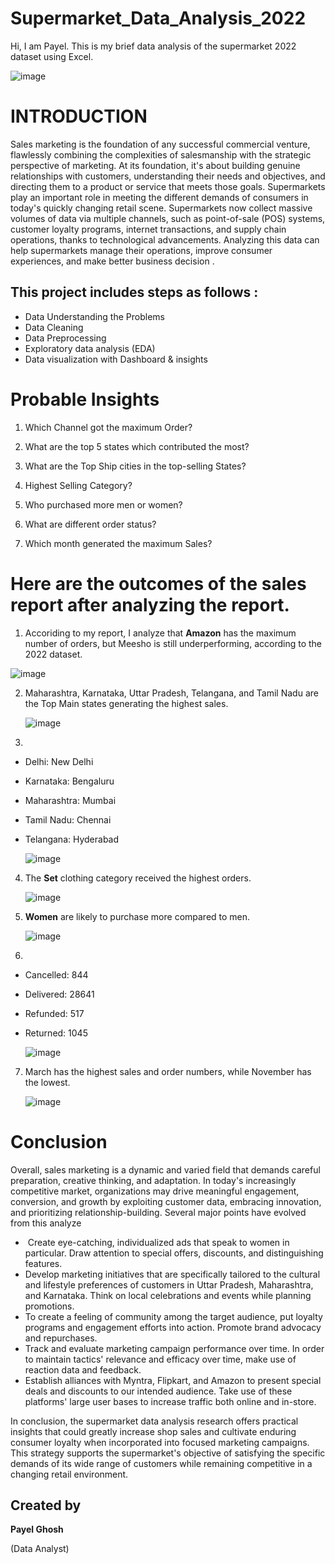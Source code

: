 # Supermarket_Data_Analysis_2022

Hi, I am Payel. This is my brief data analysis of the supermarket 2022 dataset using Excel.



              
 ![image](https://github.com/Payel250901/Supermarket_Data_Analysis_2022/assets/158448374/62c97a7b-9a39-4de8-91c7-3286000e5e66)




# INTRODUCTION
Sales marketing is the foundation of any successful commercial venture, flawlessly combining the complexities of salesmanship with the strategic perspective of marketing. At its foundation, it's about building genuine relationships with customers, understanding their needs and objectives, and directing them to a product or service that meets those goals. Supermarkets play an important role in meeting the different demands of consumers in today's quickly changing retail scene. Supermarkets now collect massive volumes of data via multiple channels, such as point-of-sale (POS) systems, customer loyalty programs, internet transactions, and supply chain operations, thanks to technological advancements. Analyzing this data can help supermarkets manage their operations, improve consumer experiences, and make better business decision .

## This project includes steps as follows :
- Data Understanding the Problems
- Data Cleaning
- Data Preprocessing
- Exploratory data analysis (EDA)
- Data visualization with Dashboard & insights

# Probable Insights
1. Which Channel got the maximum Order?

2. What are the top 5 states which contributed the most?

3. What are the Top Ship cities in the top-selling States?

4. Highest Selling Category?
   
5. Who purchased more men or women?

6.  What are different order status?

7. Which month generated the maximum Sales?
   
# Here are the outcomes of the sales report after analyzing the report.
1. Accoriding to my report, I analyze that **Amazon** has the maximum number of orders,  but Meesho is still underperforming, according to the 2022 dataset.

  ![image](https://github.com/Payel250901/Supermarket_Data_Analysis_2022/assets/158448374/1845ecf1-c34d-4653-9705-f96657b18130)


2.  Maharashtra, Karnataka, Uttar Pradesh, Telangana, and Tamil Nadu are the Top Main states generating the highest sales.
   
    ![image](https://github.com/Payel250901/Supermarket_Data_Analysis_2022/assets/158448374/0833afc5-8762-4ca6-8369-cd4f30e82c76)

   
4.  
- Delhi: New Delhi
- Karnataka: Bengaluru
- Maharashtra: Mumbai
- Tamil Nadu: Chennai
- Telangana: Hyderabad
  
  ![image](https://github.com/Payel250901/Supermarket_Data_Analysis_2022/assets/158448374/8cd9cb38-9608-4503-9ec2-3c240e4fda7c)


4. The **Set** clothing category received the highest orders.
   
   ![image](https://github.com/Payel250901/Supermarket_Data_Analysis_2022/assets/158448374/81df4ee0-82a2-4714-b3d4-87bfa1e38081)



6. **Women** are likely to purchase more compared to men.

    ![image](https://github.com/Payel250901/Supermarket_Data_Analysis_2022/assets/158448374/6f2a2786-cda1-49e5-b809-6a9b75a38de8)



8.
 - Cancelled: 844
- Delivered: 28641
- Refunded: 517
- Returned: 1045
 
   ![image](https://github.com/Payel250901/Supermarket_Data_Analysis_2022/assets/158448374/4ff7c576-a4d7-48dd-af4a-b6d98e4ad90e)


7. March has the highest sales and order numbers, while November has the lowest.
   
   ![image](https://github.com/Payel250901/Supermarket_Data_Analysis_2022/assets/158448374/f6d20b3a-2fc3-49cb-b815-93311a6e1797)


# Conclusion
Overall, sales marketing is a dynamic and varied field that demands careful preparation, creative thinking, and adaptation. In today's increasingly competitive market, organizations may drive meaningful engagement, conversion, and growth by exploiting customer data, embracing innovation, and prioritizing relationship-building.
Several major points have evolved from this analyze

-  Create eye-catching, individualized ads that speak to women in particular. Draw attention to special offers, discounts, and distinguishing features.
- Develop marketing initiatives that are specifically tailored to the cultural and lifestyle preferences of customers in Uttar Pradesh, Maharashtra, and Karnataka. Think on local celebrations and events while 
  planning promotions.
- To create a feeling of community among the target audience, put loyalty programs and engagement efforts into action. Promote brand advocacy and repurchases.
- Track and evaluate marketing campaign performance over time. In order to maintain tactics' relevance and efficacy over time, make use of reaction data and feedback.
- Establish alliances with Myntra, Flipkart, and Amazon to present special deals and discounts to our intended audience. Take use of these platforms' large user bases to increase traffic both online and in-store.

In conclusion, the supermarket data analysis research offers practical insights that could greatly increase shop sales and cultivate enduring consumer loyalty when incorporated into focused marketing campaigns. This strategy supports the supermarket's objective of satisfying the specific demands of its wide range of customers while remaining competitive in a changing retail environment.

## Created by
**Payel Ghosh**

(Data Analyst)






 
